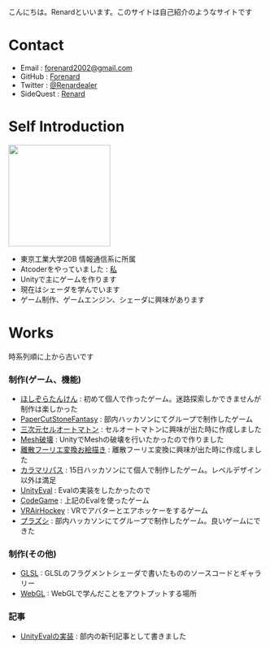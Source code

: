 こんにちは。Renardといいます。このサイトは自己紹介のようなサイトです
# Contact

- Email : forenard2002@gmail.com
- GitHub : [Forenard](https://github.com/Forenard)
- Twitter : [@Renardealer](https://twitter.com/Renardealer)
- SideQuest : [Renard](https://sidequestvr.com/user/735125)

# Self Introduction

<img src="https://user-images.githubusercontent.com/64544361/118407508-06419400-b6bc-11eb-8f27-6c1672a27185.png" width="200">


- 東京工業大学20B 情報通信系に所属
- Atcoderをやっていました : [私](https://atcoder.jp/users/rennn)
- Unityで主にゲームを作ります
- 現在はシェーダを学んでいます
- ゲーム制作、ゲームエンジン、シェーダに興味があります

# Works

時系列順に上から古いです

### 制作(ゲーム、機能)

- [ほしぞらたんけん](https://github.com/Forenard/Exploring-the-Starry-Sky) : 初めて個人で作ったゲーム。迷路探索しかできませんが制作は楽しかった
- [PaperCutStoneFantasy](https://github.com/Forenard/PaperCutStoneFantasy) : 部内ハッカソンにてグループで制作したゲーム
- [三次元セルオートマトン](https://github.com/Forenard/Applications-of-cellular-automata) : セルオートマトンに興味が出た時に作成しました
- [Mesh破壊](https://github.com/Forenard/Mesh-destruction) : UnityでMeshの破壊を行いたかったので作りました
- [離散フーリエ変換お絵描き](https://github.com/Forenard/DFT_FourierDrawer) : 離散フーリエ変換に興味が出た時に作成しました
- [カラマリパス](https://unityroom.com/games/calamaripath) : 15日ハッカソンにて個人で制作したゲーム。レベルデザイン以外は満足
- [UnityEval](https://github.com/Forenard/Unity_Eval_Expamle) : Evalの実装をしたかったので
- [CodeGame](https://github.com/Forenard/CodeGame_exe) : 上記のEvalを使ったゲーム
- [VRAirHockey](https://sidequestvr.com/app/4261/vrairhockey) : VRでアバターとエアホッケーをするゲーム
- [プラズシ](http://purazushi.trap.games/) : 部内ハッカソンにてグループで制作したゲーム。良いゲームにできた

### 制作(その他)

- [GLSL](https://forenard.github.io/GLSL-FragmentShader/) : GLSLのフラグメントシェーダで書いたもののソースコードとギャラリー
- [WebGL](https://forenard.github.io/WebGL/) : WebGLで学んだことをアウトプットする場所

### 記事

- [UnityEvalの実装](https://trap.jp/post/1292/) : 部内の新刊記事として書きました
